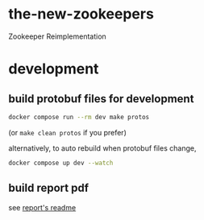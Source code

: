 # the-new-zookeepers
Zookeeper Reimplementation

# development
## build protobuf files for development
```bash
docker compose run --rm dev make protos
```
(or `make clean protos` if you prefer)

alternatively, to auto rebuild when protobuf files change,
```bash
docker compose up dev --watch
```

## build report pdf
see [report's readme](report/README.md)
